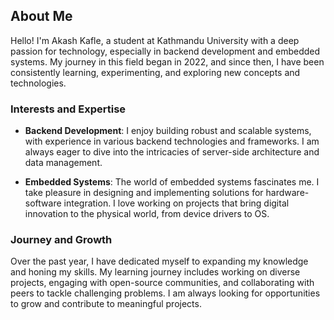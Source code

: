 ## About Me

Hello! I'm Akash Kafle, a student at Kathmandu University with a deep passion for technology, especially in backend development and embedded systems. My journey in this field began in 2022, and since then, I have been consistently learning, experimenting, and exploring new concepts and technologies.

### Interests and Expertise

- **Backend Development**: I enjoy building robust and scalable systems, with experience in various backend technologies and frameworks. I am always eager to dive into the intricacies of server-side architecture and data management.

- **Embedded Systems**: The world of embedded systems fascinates me. I take pleasure in designing and implementing solutions for hardware-software integration. I love working on projects that bring digital innovation to the physical world, from device drivers to OS.

### Journey and Growth

Over the past year, I have dedicated myself to expanding my knowledge and honing my skills. My learning journey includes working on diverse projects, engaging with open-source communities, and collaborating with peers to tackle challenging problems. I am always looking for opportunities to grow and contribute to meaningful projects.

